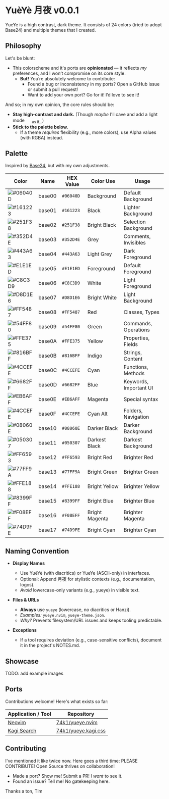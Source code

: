 # YuèYè 月夜 v0.0.1

YueYe is a high contrast, dark theme. It consists of 24 colors (tried to adopt Base24) and multiple themes that I created.

## Philosophy

Let's be blunt:

- This colorscheme and it's ports are **opinionated** — it reflects *my* preferences, and I won’t compromise on its core style.
  - **But!** You’re absolutely welcome to contribute:
    - Found a bug or inconsistency in my ports? Open a GitHub issue or submit a pull request!
    - Want to add your own port? Go for it! I’d love to see it!

And so; in my own opinion, the core rules should be:
- **Stay high-contrast and dark.** (Though *maybe* I'll cave and add a light mode <img src="https://user-images.githubusercontent.com/49000471/258223152-6c644f95-2fd7-4db3-b266-b387a95f150c.png" height="16px" width="16px"> <sub>as if...</sub>)
- **Stick to the palette below.**
  - If a theme *requires* flexibility (e.g., more colors), use Alpha values (with RGBA) instead.

## Palette

Inspired by [Base24](https://github.com/tinted-theming/base24/blob/main/styling.md), but with my own adjustments.


| Color | Name | HEX Value | Color Use | Usage |
| --- | --- | --- | --- | --- |
| ![#06040D](https://img.shields.io/badge/_-06040D?style=for-the-badge) | base00 | `#06040D` | Background | Default Background |
| ![#161223](https://img.shields.io/badge/_-161223?style=for-the-badge) | base01 | `#161223` | Black | Lighter Background |
| ![#251F38](https://img.shields.io/badge/_-251F38?style=for-the-badge) | base02 | `#251F38` | Bright Black | Selection Background |
| ![#352D4E](https://img.shields.io/badge/_-352D4E?style=for-the-badge) | base03 | `#352D4E` | Grey | Comments, Invisibles |
| ![#443A63](https://img.shields.io/badge/_-443A63?style=for-the-badge) | base04 | `#443A63` | Light Grey | Dark Foreground |
| ![#E1E1ED](https://img.shields.io/badge/_-E1E1ED?style=for-the-badge) | base05 | `#E1E1ED` | Foreground | Default Foreground 
| ![#C8C3D9](https://img.shields.io/badge/_-C8C3D9?style=for-the-badge) | base06 | `#C8C3D9` | White | Light Foreground |
| ![#D8D1E6](https://img.shields.io/badge/_-D8D1E6?style=for-the-badge) | base07 | `#D8D1E6` | Bright White | Light Background |
| ![#FF5487](https://img.shields.io/badge/_-FF5487?style=for-the-badge) | base08 | `#FF5487` | Red | Classes, Types |
| ![#54FF80](https://img.shields.io/badge/_-54FF80?style=for-the-badge) | base09 | `#54FF80` | Green | Commands, Operations |
| ![#FFE375](https://img.shields.io/badge/_-FFE375?style=for-the-badge) | base0A | `#FFE375` | Yellow | Properties, Fields |
| ![#816BFF](https://img.shields.io/badge/_-816BFF?style=for-the-badge) | base0B | `#816BFF` | Indigo | Strings, Content |
| ![#4CCEFE](https://img.shields.io/badge/_-4CCEFE?style=for-the-badge) | base0C | `#4CCEFE` | Cyan | Functions, Methods |
| ![#6682FF](https://img.shields.io/badge/_-6682FF?style=for-the-badge) | base0D | `#6682FF` | Blue | Keywords, Important UI |
| ![#EB6AFF](https://img.shields.io/badge/_-EB6AFF?style=for-the-badge) | base0E | `#EB6AFF` | Magenta | Special syntax |
| ![#4CCEFE](https://img.shields.io/badge/_-4CCEFE?style=for-the-badge) | base0F | `#4CCEFE` | Cyan Alt | Folders, Navigation |
| ![#08060E](https://img.shields.io/badge/_-08060E?style=for-the-badge) | base10 | `#08060E` | Darker Black | Darker Background |
| ![#050307](https://img.shields.io/badge/_-050307?style=for-the-badge) | base11 | `#050307` | Darkest Black | Darkest Background |
| ![#FF6593](https://img.shields.io/badge/_-FF6593?style=for-the-badge) | base12 | `#FF6593` | Bright Red | Brighter Red |
| ![#77FF9A](https://img.shields.io/badge/_-77FF9A?style=for-the-badge) | base13 | `#77FF9A` | Bright Green | Brighter Green |
| ![#FFE188](https://img.shields.io/badge/_-FFE188?style=for-the-badge) | base14 | `#FFE188` | Bright Yellow | Brighter Yellow |
| ![#8399FF](https://img.shields.io/badge/_-8399FF?style=for-the-badge) | base15 | `#8399FF` | Bright Blue | Brighter Blue |
| ![#F08EFF](https://img.shields.io/badge/_-F08EFF?style=for-the-badge) | base16 | `#F08EFF` | Bright Magenta | Brighter Magenta |
| ![#74D9FE](https://img.shields.io/badge/_-74D9FE?style=for-the-badge) | base17 | `#74D9FE` | Bright Cyan | Brighter Cyan |

## Naming Convention

- **Display Names**
  - Use YuèYè (with diacritics) or YueYe (ASCII-only) in interfaces.
  - Optional: Append 月夜 for stylistic contexts (e.g., documentation, logos).
  - *Avoid* lowercase-only variants (e.g., yueye) in visible text.

- **Files & URLs**
  - **Always** use `yueye` (lowercase, no diacritics or Hanzi).
  - *Examples:* `yueye.nvim`, `yueye-theme.json`.
  - *Why?* Prevents filesystem/URL issues and keeps tooling predictable.

- **Exceptions**
  - If a tool requires deviation (e.g., case-sensitive conflicts), document it in the project's NOTES.md.

## Showcase

TODO: add example images

## Ports

Contributions welcome! Here's what exists so far:

| Application / Tool | Repository |
| --- | --- |
| [Neovim](https://github.com/neovim/neovim) | [74k1/yueye.nvim](https://github.com/74k1/yueye.nvim) |
| [Kagi Search](https://kagi.com/) | [74k1/yueye.kagi.css](https://github.com/74k1/yueye.kagi.css) |

## Contributing

I've mentioned it like twice now. Here goes a third time: PLEASE CONTRIBUTE!
Open Source thrives on collaboration!

- Made a port? Show me! Submit a PR! I *want* to see it.
- Found an issue? Tell me! No gatekeeping here.

Thanks a ton, Tim
